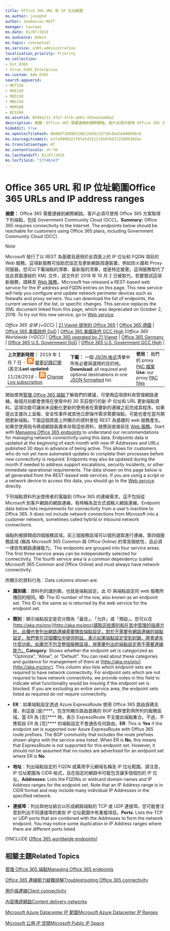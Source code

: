 ```yaml
---
title: Office 365 URL 和 IP 位址範圍
ms.author: josephd
author: JoeDavies-MSFT
manager: laurawi
ms.date: 01/07/2019
ms.audience: Admin
ms.topic: conceptual
ms.service: o365-administration
localization_priority: Priority
ms.collection:
- Ent_O365
- Strat_O365_Enterprise
ms.custom: Adm_O365
search.appverid:
- MET150
- MOE150
- MED150
- MBS150
- MOM160
- BCS160
ms.assetid: 8548a211-3fe7-47cb-abb1-355ea5aa88a2
description: 摘要：Office 365 需要連線到網際網路。客戶必須可使用 Office 365 方案取得下列端點，包括 Government Community Cloud (GCC)。
hideEdit: true
ms.openlocfilehash: 06868f26890218b12d58c25718c8a43eb86688c6
ms.sourcegitcommit: e3fa9998321f6fa5d31217d107b672258993826e
ms.translationtype: HT
ms.contentlocale: zh-TW
ms.lasthandoff: 01/07/2019
ms.locfileid: "27746143"
---
```

# <a name="office-365-urls-and-ip-address-ranges"></a><span data-ttu-id="b3590-104">Office 365 URL 和 IP 位址範圍</span><span class="sxs-lookup"><span data-stu-id="b3590-104">Office 365 URLs and IP address ranges</span></span>

 <span data-ttu-id="b3590-p102">**摘要：** Office 365 需要連線到網際網路。客戶必須可使用 Office 365 方案取得下列端點，包括 Government Community Cloud (GCC)。</span><span class="sxs-lookup"><span data-stu-id="b3590-p102">**Summary:** Office 365 requires connectivity to the Internet. The endpoints below should be reachable for customers using Office 365 plans, including Government Community Cloud (GCC).</span></span>
  
> [!NOTE]
> <span data-ttu-id="b3590-p103">Microsoft 發行了以 REST 為基礎且適用於此頁面上的 IP 位址和 FQDN 項目的 Web 服務。這項新服務可協助您設定及更新網路周邊裝置，例如防火牆和 Proxy 伺服器。您可以下載端點的清單、最新版的清單，或是特定變更。這項服務取代了從此頁面連結的 XML 文件，該文件於 2018 年 10 月 2 日被取代。若要嘗試這項新服務，請移至 [Web 服務](office-365-ip-web-service.md)。</span><span class="sxs-lookup"><span data-stu-id="b3590-p103">Microsoft has released a REST-based web service for the IP address and FQDN entries on this page. This new service will help you configure and update network perimeter devices such as firewalls and proxy servers. You can download the list of endpoints, the current version of the list, or specific changes. This service replaces the XML document linked from this page, which was deprecated on October 2, 2018. To try out this new service, go to [Web service](office-365-ip-web-service.md).</span></span>
  
<span data-ttu-id="b3590-112">*Office 365 全球 (+GCC)* | [21 Vianet 提供的 Office 365](urls-and-ip-address-ranges-21vianet.md) | [Office 365 德國](office-365-germany-endpoints.md) | [Office 365 美國政府 DoD](office-365-u-s-government-dod-endpoints.md)  | [Office 365 美國政府 GCC High](office-365-u-s-government-gcc-high-endpoints.md) |</span><span class="sxs-lookup"><span data-stu-id="b3590-112">*Office 365 Worldwide (+GCC)* | [Office 365 operated by 21 Vianet](urls-and-ip-address-ranges-21vianet.md) | [Office 365 Germany](office-365-germany-endpoints.md) | [Office 365 U.S. Government DoD](office-365-u-s-government-dod-endpoints.md)  | [Office 365 U.S. Government GCC High](office-365-u-s-government-gcc-high-endpoints.md) |</span></span>
  
||||
|:-----|:-----|:-----|
|<span data-ttu-id="b3590-113">**上次更新時間：** 2019 年 1 月 7 日 - ![RSS](media/5dc6bb29-25db-4f44-9580-77c735492c4b.png) [變更記錄訂閱](https://endpoints.office.com/version/worldwide?allversions=true&format=rss&clientrequestid=b10c5ed1-bad1-445f-b386-b919946339a7) (英文)</span><span class="sxs-lookup"><span data-stu-id="b3590-113">**Last updated:** 11/28/2018 - ![RSS](media/5dc6bb29-25db-4f44-9580-77c735492c4b.png) [Change Log subscription](https://endpoints.office.com/version/worldwide?allversions=true&format=rss&clientrequestid=b10c5ed1-bad1-445f-b386-b919946339a7)</span></span> <br/> |<span data-ttu-id="b3590-114">**下載：** 一個 [JSON 格式](https://endpoints.office.com/endpoints/worldwide?clientrequestid=b10c5ed1-bad1-445f-b386-b919946339a7)清單中所有必要與選用的目的地。</span><span class="sxs-lookup"><span data-stu-id="b3590-114">**Download:** all required and optional destinations in one [JSON formatted](https://endpoints.office.com/endpoints/worldwide?clientrequestid=b10c5ed1-bad1-445f-b386-b919946339a7) list.</span></span>  <br/> | <span data-ttu-id="b3590-115">**使用：** 我們的 proxy [PAC 檔案](managing-office-365-endpoints.md#pacfiles)</span><span class="sxs-lookup"><span data-stu-id="b3590-115">**Use:** our proxy [PAC files](managing-office-365-endpoints.md#pacfiles)</span></span> <br/> |
   
 <span data-ttu-id="b3590-p104">開始使用[管理 Office 365 端點](managing-office-365-endpoints.md)了解我們的建議，可使用這項資料來管理網路連線。每個月初都會使用在使用中的 30 天前發行的新 IP 位址和 URL 更新端點資料。這項功能可讓尚未自動化更新的使用者在需要新的連線之前完成其程序。如果提出支援向上呈報、安全性事件或其他立即操作需求需要端點，可能也會在當月期間更新端點。下面這個頁面上所顯示的資料會從 REST 為基礎的 web 服務產生。如果您使用指令碼或網路裝置來存取這些資料，就應該直接前往 [Web 服務](office-365-ip-web-service.md)。</span><span class="sxs-lookup"><span data-stu-id="b3590-p104">Start with [Managing Office 365 endpoints](managing-office-365-endpoints.md) to understand our recommendations for managing network connectivity using this data. Endpoints data is updated at the beginning of each month with new IP Addresses and URLs published 30 days in advance of being active. This allows for customers who do not yet have automated updates to complete their processes before new connectivity is required. Endpoints may also be updated during the month if needed to address support escalations, security incidents, or other immediate operational requirements. The data shown on this page below is all generated from the REST-based web services. If you are using a script or a network device to access this data, you should go to the [Web service](office-365-ip-web-service.md) directly.</span></span>

<span data-ttu-id="b3590-p105">下列端點資料列出使用者的電腦到 Office 365 的連線需求。這不包括從 Microsoft 到客戶網路的網路連線，有時稱為混合式或輸入網路連線。</span><span class="sxs-lookup"><span data-stu-id="b3590-p105">Endpoint data below lists requirements for connectivity from a user’s machine to Office 365. It does not include network connections from Microsoft into a customer network, sometimes called hybrid or inbound network connections.</span></span>

<span data-ttu-id="b3590-p106">端點則被歸類成四個服務區域。前三個服務區域可以個別選取進行連線。第四個服務區域 (稱為 Microsoft 365 Common 與 Office Online) 的常見相依性，且必須一律具有網路連線能力。</span><span class="sxs-lookup"><span data-stu-id="b3590-p106">The endpoints are grouped into four service areas. The first three service areas can be independently selected for connectivity. The fourth service area is a common dependency (called Microsoft 365 Common and Office Online) and must always have network connectivity.</span></span>

<span data-ttu-id="b3590-127">所顯示的資料行為︰</span><span class="sxs-lookup"><span data-stu-id="b3590-127">Data columns shown are:</span></span>

- <span data-ttu-id="b3590-p107">**識別碼**：資料列的識別碼，也就是端點設定。此 ID 與端點設定的 web 服務所傳回的相同。</span><span class="sxs-lookup"><span data-stu-id="b3590-p107">**ID**: The ID number of the row, also known as an endpoint set. This ID is the same as is returned by the web service for the endpoint set.</span></span>

- <span data-ttu-id="b3590-p108">**類別**：顯示端點設定是否分類為「最佳」、「允許」或「預設」。您可以在[http://aka.ms/pnc](http://aka.ms/pnc)讀取這些類別和在其中管理的指導方針。此欄也會列出網路連線需要哪些端點設定。對於不需要有網路連線的端點設定，我們會在這個欄位中提供附註，表示如果端點設定受到封鎖，將會遺失什麼功能。如果您不包含整個服務區域，視需要列出的端點設定將不需要連線能力。</span><span class="sxs-lookup"><span data-stu-id="b3590-p108">**Category**: Shows whether the endpoint set is categorized as “Optimize”, “Allow”, or “Default”. You can read about these categories and guidance for management of them at [http://aka.ms/pnc](http://aka.ms/pnc). This column also lists which endpoint sets are required to have network connectivity. For endpoint sets which are not required to have network connectivity, we provide notes in this field to indicate what functionality would be missing if the endpoint set is blocked. If you are excluding an entire service area, the endpoint sets listed as required do not require connectivity.</span></span>

- <span data-ttu-id="b3590-p109">**ER**：如果端點設定透過 Azure ExpressRoute 使用 Office 365 路由首碼支援，則這是 [是]\*\*\*\*。包含所顯示路由首碼的 BGP 社群會對齊所列的服務區域。當 ER 為 [否]\*\*\*\* 時，表示 ExpressRoute 不支援此端點集合。不過，不應假設 ER 為 [否]\*\*\*\* 的端點設定不會通告任何路由。</span><span class="sxs-lookup"><span data-stu-id="b3590-p109">**ER**: This is **Yes** if the endpoint set is supported over Azure ExpressRoute with Office 365 route prefixes. The BGP community that includes the route prefixes shown aligns with the service area listed. When ER is **No**, this means that ExpressRoute is not supported for this endpoint set. However, it should not be assumed that no routes are advertised for an endpoint set where ER is **No**.</span></span>

- <span data-ttu-id="b3590-p110">**地址**：列出端點設定的 FQDN 或萬用字元網域名稱及 IP 位址範圍。請注意，IP 位址範圍為 CIDR 格式，且在指定的網路中可能包含讓多個個別的 IP 位址。</span><span class="sxs-lookup"><span data-stu-id="b3590-p110">**Addresses**: Lists the FQDNs or wildcard domain names and IP Address ranges for the endpoint set. Note that an IP Address range is in CIDR format and may include many individual IP Addresses in the specified network.</span></span>
 
- <span data-ttu-id="b3590-p111">**連接埠**：列出與地址結合以形成網路端點的 TCP 或 UDP 連接埠。您可能會注意到列出不同連接埠的某些 IP 位址範圍中有重複項目。</span><span class="sxs-lookup"><span data-stu-id="b3590-p111">**Ports**: Lists the TCP or UDP ports that are combined with the Addresses to form the network endpoint. You may notice some duplication in IP Address ranges where there are different ports listed.</span></span>

[!INCLUDE [Office 365 worldwide endpoints](./includes/office-365-worldwide-endpoints.md)]

## <a name="related-topics"></a><span data-ttu-id="b3590-143">相關主題</span><span class="sxs-lookup"><span data-stu-id="b3590-143">Related Topics</span></span>

[<span data-ttu-id="b3590-144">管理 Office 365 端點</span><span class="sxs-lookup"><span data-stu-id="b3590-144">Managing Office 365 endpoints</span></span>](managing-office-365-endpoints.md)
  
[<span data-ttu-id="b3590-145">Office 365 連線能力疑難排解</span><span class="sxs-lookup"><span data-stu-id="b3590-145">Troubleshooting Office 365 connectivity</span></span>](https://support.office.com/article/d4088321-1c89-4b96-9c99-54c75cae2e6d.aspx)
  
[<span data-ttu-id="b3590-146">用戶端連線</span><span class="sxs-lookup"><span data-stu-id="b3590-146">Client connectivity</span></span>](https://support.office.com/article/client-connectivity-4232abcf-4ae5-43aa-bfa1-9a078a99c78b)
  
[<span data-ttu-id="b3590-147">內容傳遞網路</span><span class="sxs-lookup"><span data-stu-id="b3590-147">Content delivery networks</span></span>](https://support.office.com/article/content-delivery-networks-0140f704-6614-49bb-aa6c-89b75dcd7f1f)
  
[<span data-ttu-id="b3590-148">Microsoft Azure Datacenter IP 範圍</span><span class="sxs-lookup"><span data-stu-id="b3590-148">Microsoft Azure Datacenter IP Ranges</span></span>](https://www.microsoft.com/download/details.aspx?id=41653)
  
[<span data-ttu-id="b3590-149">Microsoft 公用 IP 空間</span><span class="sxs-lookup"><span data-stu-id="b3590-149">Microsoft Public IP Space</span></span>](https://www.microsoft.com/download/details.aspx?id=53602)

